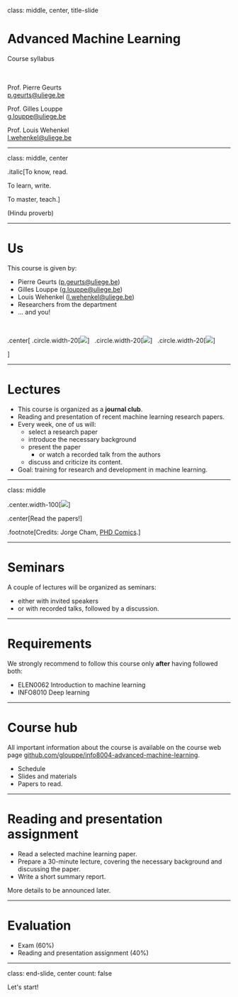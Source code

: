 class: middle, center, title-slide

# Advanced Machine Learning

Course syllabus

<br><br>
Prof. Pierre Geurts<br>
[p.geurts@uliege.be](p.geurts@uliege.be)<br>

Prof. Gilles Louppe<br>
[g.louppe@uliege.be](g.louppe@uliege.be)<br>

Prof. Louis Wehenkel<br>
[l.wehenkel@uliege.be](l.wehenkel@uliege.be)

---

class: middle, center

.italic[To know, read.

To learn, write.

To master, teach.]

(Hindu proverb)

---

# Us

This course is given by:
- Pierre Geurts ([p.geurts@uliege.be](p.geurts@uliege.be))
- Gilles Louppe ([g.louppe@uliege.be](mailto:g.louppe@uliege.be))
- Louis Wehenkel ([l.wehenkel@uliege.be](l.wehenkel@uliege.be))
- Researchers from the department
- ... and you!

<br>

.center[
.circle.width-20[![](figures/outline/pierre.jpg)] &nbsp;
.circle.width-20[![](figures/outline/gilles.jpg)] &nbsp;
.circle.width-20[![](figures/outline/louis.jpg)] 

]

---

# Lectures

- This course is organized as a **journal club**.
- Reading and presentation of recent machine learning research papers.
- Every week, one of us will:
    - select a research paper
    - introduce the necessary background
    - present the paper
      - or watch a recorded talk from the authors
    - discuss and criticize its content.
- Goal: training for research and development in machine learning.

---

class: middle

.center.width-100[![](figures/outline/phd011108s.gif)]

.center[Read the papers!]

.footnote[Credits: Jorge Cham, [PHD Comics](http://phdcomics.com/comics/archive.php?comicid=963).]

---

# Seminars

A couple of lectures will be organized as seminars:
- either with invited speakers
- or with recorded talks, followed by a discussion.

---

# Requirements

We strongly recommend to follow this course only **after** having followed both:

- ELEN0062 Introduction to machine learning
- INFO8010 Deep learning

---

# Course hub

All important information about the course is available on the course web page [github.com/glouppe/info8004-advanced-machine-learning](https://github.com/glouppe/info8004-advanced-machine-learning).
- Schedule
- Slides and materials
- Papers to read.

---

# Reading and presentation assignment

- Read a selected machine learning paper.
- Prepare a 30-minute lecture, covering the necessary background and discussing the paper.
- Write a short summary report.

More details to be announced later.

---

# Evaluation

- Exam (60%)
- Reading and presentation assignment (40%)

---

class: end-slide, center
count: false

Let's start!
